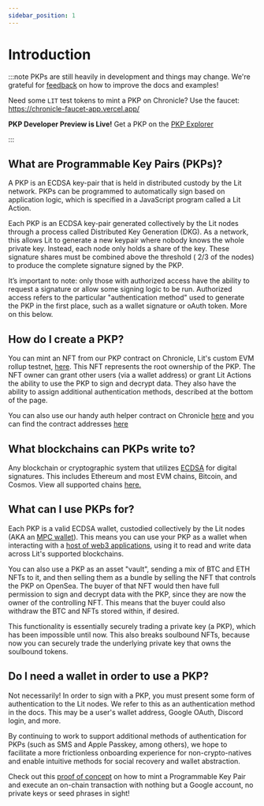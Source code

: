 ```yaml
---
sidebar_position: 1
---
```


# Introduction

:::note
PKPs are still heavily in development and things may change. We're grateful for [feedback](https://forms.gle/4UJNRcQspZyvsTHt8) on how to improve the docs and examples!

Need some `LIT` test tokens to mint a PKP on Chronicle? Use the faucet: https://chronicle-faucet-app.vercel.app/

**PKP Developer Preview is Live!**
Get a PKP on the [PKP Explorer](https://explorer.litprotocol.com/mint-pkp)

:::

## What are Programmable Key Pairs (PKPs)?

A PKP is an ECDSA key-pair that is held in distributed custody by the Lit network. PKPs can be programmed to automatically sign based on application logic, which is specified in a JavaScript program called a Lit Action.

Each PKP is an ECDSA key-pair generated collectively by the Lit nodes through a process called Distributed Key Generation (DKG). As a network, this allows Lit to generate a new keypair where nobody knows the whole private key. Instead, each node only holds a share of the key. These signature shares must be combined above the threshold ( 2/3 of the nodes) to produce the complete signature signed by the PKP.

It’s important to note: only those with authorized access have the ability to request a signature or allow some signing logic to be run. Authorized access refers to the particular "authentication method" used to generate the PKP in the first place, such as a wallet signature or oAuth token. More on this below.

## How do I create a PKP?

You can mint an NFT from our PKP contract on Chronicle, Lit's custom EVM rollup testnet, [here](https://explorer.litprotocol.com/mint-pkp). This NFT represents the root ownership of the PKP. The NFT owner can grant other users (via a wallet address) or grant Lit Actions the ability to use the PKP to sign and decrypt data. They also have the ability to assign additional authentication methods, described at the bottom of the page.

You can also use our handy auth helper contract on Chronicle [here](https://github.com/LIT-Protocol/LitNodeContracts/blob/main/contracts/PKPHelper.sol) and you can find the contract addresses [here](https://explorer.litprotocol.com/contracts)

## What blockchains can PKPs write to?​

Any blockchain or cryptographic system that utilizes [ECDSA](https://blog.cloudflare.com/ecdsa-the-digital-signature-algorithm-of-a-better-internet/) for digital signatures. This includes Ethereum and most EVM chains, Bitcoin, and Cosmos. View all supported chains [here.](/resources/supportedChains#programmable-key-pairs)

## What can I use PKPs for?

Each PKP is a valid ECDSA wallet, custodied collectively by the Lit nodes (AKA an [MPC wallet](https://medium.com/1kxnetwork/wallets-91c7c3457578)). This means you can use your PKP as a wallet when interacting with a [host of web3 applications](https://spark.litprotocol.com/connecting-lit-pkps-with-dapps/), using it to read and write data across Lit's supported blockchains.

You can also use a PKP as an asset "vault", sending a mix of BTC and ETH NFTs to it, and then selling them as a bundle by selling the NFT that controls the PKP on OpenSea. The buyer of that NFT would then have full permission to sign and decrypt data with the PKP, since they are now the owner of the controlling NFT. This means that the buyer could also withdraw the BTC and NFTs stored within, if desired.

This functionality is essentially securely trading a private key (a PKP), which has been impossible until now. This also breaks soulbound NFTs, because now you can securely trade the underlying private key that owns the soulbound tokens.

## Do I need a wallet in order to use a PKP?

Not necessarily! In order to sign with a PKP, you must present some form of authentication to the Lit nodes. We refer to this as an authentication method in the docs. This may be a user's wallet address, Google OAuth, Discord login, and more.

By continuing to work to support additional methods of authentication for PKPs (such as SMS and Apple Passkey, among others), we hope to facilitate a more frictionless onboarding experience for non-crypto-natives and enable intuitive methods for social recovery and wallet abstraction.

Check out this [proof of concept](https://spark.litprotocol.com/wallet-abstraction-with-google-oauth/) on how to mint a Programmable Key Pair and execute an on-chain transaction with nothing but a Google account, no private keys or seed phrases in sight!
